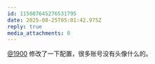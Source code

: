```yaml
---
id: 115087645276531795
date: 2025-08-25T05:01:42.975Z
reply: true
media_attachments: 0
---
```


[@1900](https://social.1900.live/@1900) 修改了一下配置，很多账号没有头像什么的。

